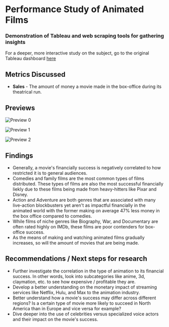 # Performance Study of Animated Films
### Demonstration of Tableau and web scraping tools for gathering insights
For a deeper, more interactive study on the subject, go to the original Tableau dashboard [here](https://public.tableau.com/app/profile/michael.boodoosingh/viz/AnimationFascination/Dashboard1)

## Metrics Discussed
* **Sales** - The amount of money a movie made in the box-office during its theatrical run.

## Previews
![Preview 0](https://github.com/user-attachments/assets/d3149042-486b-4e98-b899-dfb9114a21e6)

![Preview 1](https://github.com/user-attachments/assets/9252da2e-4ad0-409e-b7a9-0e32c19fbe61)

![Preview 2](https://github.com/user-attachments/assets/c9d39378-6a17-4368-902a-ffc604300b7a)

## Findings
* Generally, a movie's financially success is negatively correlated to how restricted it is to general audiences.
* Comedies and family films are the most common types of films distributed. These types of films are also the most successful financially liekly due to these films being made from heavy-hitters like Pixar and Disney.
* Action and Adventure are both genres that are associated with many live-action blockbusters yet aren't as impactful financially in the animated world with the former making on average 47% less money in the box office compared to comedies. 
* While films of niche genres like Biography, War, and Documentary are often rated highly on IMDb, these films are poor contenders for box-office success.
* As the means of making and watching animated films gradually increases, so will the amount of movies that are being made.

## Recommendations / Next steps for research
* Further investigate the correlation in the type of animation to its financial success. In other words, look into subcategories like anime, 3d, claymation, etc. to see how expensive / profitable they are. 
* Develop a better understanding on the monetary impact of streaming services like Netflix, Hulu, and Max to the animation industry.
* Better understand how a movie's success may differ across different regions? Is a certain type of movie more likely to succeed in North America than in Europe and vice versa for example?
* Dive deeper into the use of celebrities versus specialized voice actors and their impact on the movie's success.
